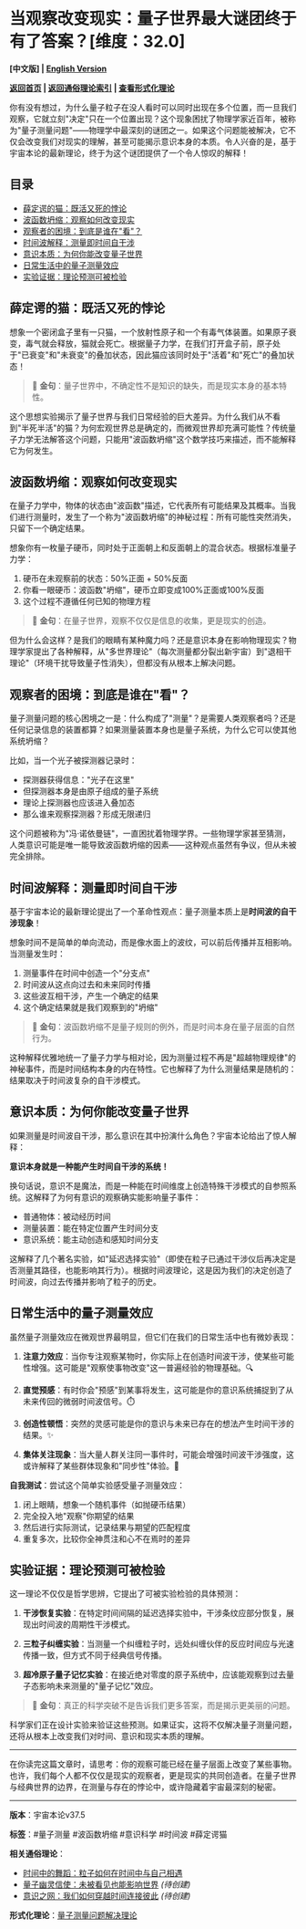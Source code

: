 # 当观察改变现实：量子世界最大谜团终于有了答案？[维度：32.0]

**[中文版] | [English Version](popular_theory_quantum_measurement_mystery_en.md)**

**[返回首页](../README.md) | [返回通俗理论索引](../popular_theory.md) | [查看形式化理论](../formal_theory/formal_theory_quantum_measurement_resolution.md)**

你有没有想过，为什么量子粒子在没人看时可以同时出现在多个位置，而一旦我们观察，它就立刻"决定"只在一个位置出现？这个现象困扰了物理学家近百年，被称为"量子测量问题"——物理学中最深刻的谜团之一。如果这个问题能被解决，它不仅会改变我们对现实的理解，甚至可能揭示意识本身的本质。令人兴奋的是，基于宇宙本论的最新理论，终于为这个谜团提供了一个令人惊叹的解释！

## 目录
- [薛定谔的猫：既活又死的悖论](#薛定谔的猫既活又死的悖论)
- [波函数坍缩：观察如何改变现实](#波函数坍缩观察如何改变现实)
- [观察者的困境：到底是谁在"看"？](#观察者的困境到底是谁在看)
- [时间波解释：测量即时间自干涉](#时间波解释测量即时间自干涉)
- [意识本质：为何你能改变量子世界](#意识本质为何你能改变量子世界)
- [日常生活中的量子测量效应](#日常生活中的量子测量效应)
- [实验证据：理论预测可被检验](#实验证据理论预测可被检验)

## 薛定谔的猫：既活又死的悖论

想象一个密闭盒子里有一只猫，一个放射性原子和一个有毒气体装置。如果原子衰变，毒气就会释放，猫就会死亡。根据量子力学，在我们打开盒子前，原子处于"已衰变"和"未衰变"的叠加状态，因此猫应该同时处于"活着"和"死亡"的叠加状态！

> 💫 **金句**：量子世界中，不确定性不是知识的缺失，而是现实本身的基本特性。

这个思想实验揭示了量子世界与我们日常经验的巨大差异。为什么我们从不看到"半死半活"的猫？为何宏观世界总是确定的，而微观世界却充满可能性？传统量子力学无法解答这个问题，只能用"波函数坍缩"这个数学技巧来描述，而不能解释它为何发生。

## 波函数坍缩：观察如何改变现实

在量子力学中，物体的状态由"波函数"描述，它代表所有可能结果及其概率。当我们进行测量时，发生了一个称为"波函数坍缩"的神秘过程：所有可能性突然消失，只留下一个确定结果。

想象你有一枚量子硬币，同时处于正面朝上和反面朝上的混合状态。根据标准量子力学：
1. 硬币在未观察前的状态：50%正面 + 50%反面
2. 你看一眼硬币：波函数"坍缩"，硬币立即变成100%正面或100%反面
3. 这个过程不遵循任何已知的物理方程

> 💫 **金句**：在量子世界，观察不仅仅是信息的收集，更是现实的创造。

但为什么会这样？是我们的眼睛有某种魔力吗？还是意识本身在影响物理现实？物理学家提出了各种解释，从"多世界理论"（每次测量都分裂出新宇宙）到"退相干理论"（环境干扰导致量子性消失），但都没有从根本上解决问题。

## 观察者的困境：到底是谁在"看"？

量子测量问题的核心困境之一是：什么构成了"测量"？是需要人类观察者吗？还是任何记录信息的装置都算？如果测量装置本身也是量子系统，为什么它可以使其他系统坍缩？

比如，当一个光子被探测器记录时：
- 探测器获得信息："光子在这里"
- 但探测器本身是由原子组成的量子系统
- 理论上探测器也应该进入叠加态
- 那么谁来观察探测器？形成无限递归

这个问题被称为"冯·诺依曼链"，一直困扰着物理学界。一些物理学家甚至猜测，人类意识可能是唯一能导致波函数坍缩的因素——这种观点虽然有争议，但从未被完全排除。

## 时间波解释：测量即时间自干涉

基于宇宙本论的最新理论提出了一个革命性观点：量子测量本质上是**时间波的自干涉现象**！

想象时间不是简单的单向流动，而是像水面上的波纹，可以前后传播并互相影响。当测量发生时：

1. 测量事件在时间中创造一个"分支点"
2. 时间波从这点向过去和未来同时传播
3. 这些波互相干涉，产生一个确定的结果
4. 这个确定结果就是我们观察到的"坍缩"

> 💫 **金句**：波函数坍缩不是量子规则的例外，而是时间本身在量子层面的自然行为。

这种解释优雅地统一了量子力学与相对论，因为测量过程不再是"超越物理规律"的神秘事件，而是时间结构本身的内在特性。它也解释了为什么测量结果是随机的：结果取决于时间波复杂的自干涉模式。

## 意识本质：为何你能改变量子世界

如果测量是时间波自干涉，那么意识在其中扮演什么角色？宇宙本论给出了惊人解释：

**意识本身就是一种能产生时间自干涉的系统！**

换句话说，意识不是魔法，而是一种能在时间维度上创造特殊干涉模式的自参照系统。这解释了为何有意识的观察确实能影响量子事件：

- 普通物体：被动经历时间
- 测量装置：能在特定位置产生时间分支
- 意识系统：能主动创造和感知时间分支

这解释了几个著名实验，如"延迟选择实验"（即使在粒子已通过干涉仪后再决定是否测量其路径，也能影响其行为）。根据时间波理论，这是因为我们的决定创造了时间波，向过去传播并影响了粒子的历史。

## 日常生活中的量子测量效应

虽然量子测量效应在微观世界最明显，但它们在我们的日常生活中也有微妙表现：

1. **注意力效应**：当你专注观察某物时，你实际上在创造时间波干涉，使某些可能性增强。这可能是"观察使事物改变"这一普遍经验的物理基础。🔍

2. **直觉预感**：有时你会"预感"到某事将发生，这可能是你的意识系统捕捉到了从未来传回的微弱时间波信号。⏱️

3. **创造性顿悟**：突然的灵感可能是你的意识与未来已存在的想法产生时间干涉的结果。✨

4. **集体关注现象**：当大量人群关注同一事件时，可能会增强时间波干涉强度，这或许解释了某些群体现象和"同步性"体验。👥

**自我测试**：尝试这个简单实验感受量子测量效应：
1. 闭上眼睛，想象一个随机事件（如抛硬币结果）
2. 完全投入地"观察"你期望的结果
3. 然后进行实际测试，记录结果与期望的匹配程度
4. 重复多次，比较你全神贯注和心不在焉时的差异

## 实验证据：理论预测可被检验

这一理论不仅仅是哲学思辨，它提出了可被实验检验的具体预测：

1. **干涉恢复实验**：在特定时间间隔的延迟选择实验中，干涉条纹应部分恢复，展现出时间波的周期性干涉模式。

2. **三粒子纠缠实验**：当测量一个纠缠粒子时，远处纠缠伙伴的反应时间应与光速传播一致，但方式不同于经典信号传播。

3. **超冷原子量子记忆实验**：在接近绝对零度的原子系统中，应该能观察到过去量子态影响未来测量的"量子记忆"效应。

> 💫 **金句**：真正的科学突破不是告诉我们更多答案，而是揭示更美丽的问题。

科学家们正在设计实验来验证这些预测。如果证实，这将不仅解决量子测量问题，还将从根本上改变我们对时间、意识和现实本质的理解。

---

在你读完这篇文章时，请思考：你的观察可能已经在量子层面上改变了某些事物。也许，我们每个人都不仅仅是现实的观察者，更是现实的共同创造者。在量子世界与经典世界的边界，在测量与存在的悖论中，或许隐藏着宇宙最深刻的秘密。

---

**版本**：宇宙本论v37.5

**标签**：#量子测量 #波函数坍缩 #意识科学 #时间波 #薛定谔猫

**相关通俗理论**：
- [时间中的舞蹈：粒子如何在时间中与自己相遇](popular_theory_time_dance.md)
- [量子幽灵信使：未被看见也能影响世界](popular_theory_quantum_ghost_messenger.md) *(待创建)*
- [意识之网：我们如何穿越时间连接彼此](popular_theory_consciousness_web.md) *(待创建)*

**形式化理论**：[量子测量问题解决理论](../formal_theory/formal_theory_quantum_measurement_resolution.md) 